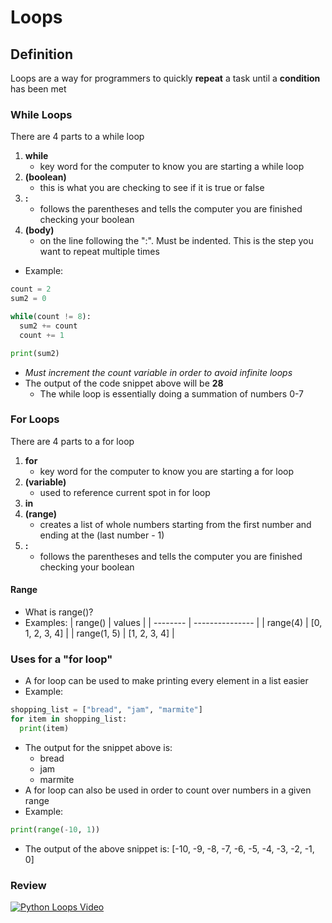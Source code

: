 # Loops
## Definition
Loops are a way for programmers to quickly __repeat__ a task until a __condition__ has been met
### While Loops
There are 4 parts to a while loop
1. __while__
    * key word for the computer to know you are starting a while loop
2. __(boolean)__
    * this is what you are checking to see if it is true or false
3. __:__
    * follows the parentheses and tells the computer you are finished checking your boolean
4. __(body)__
    * on the line following the ":". Must be indented. This is the step you want to repeat multiple times
* Example:
```python
count = 2
sum2 = 0

while(count != 8):
  sum2 += count
  count += 1

print(sum2)
```
* *Must increment the count variable in order to avoid infinite loops*
* The output of the code snippet above will be __28__
  * The while loop is essentially doing a summation of numbers 0-7
### For Loops
There are 4 parts to a for loop
1. __for__
   * key word for the computer to know you are starting a for loop
2. __(variable)__
   * used to reference current spot in for loop
3. __in__
4. __(range)__
   * creates a list of whole numbers starting from the first number and ending at the (last number - 1)
5. __:__
   * follows the parentheses and tells the computer you are finished checking your boolean
#### Range
* What is range()?
* Examples:
    | range()  | values          |
    | -------- | --------------- |
    | range(4) | [0, 1, 2, 3, 4] |
    | range(1, 5) | [1, 2, 3, 4] |
### Uses for a "for loop"
* A for loop can be used to make printing every element in a list easier
* Example:
```python
shopping_list = ["bread", "jam", "marmite"]
for item in shopping_list:
  print(item)
```
* The output for the snippet above is:
  * bread
  * jam
  * marmite
* A for loop can also be used in order to count over numbers in a given range
* Example:
```python
print(range(-10, 1))
```
* The output of the above snippet is: [-10, -9, -8, -7, -6, -5, -4, -3, -2, -1, 0]

### Review
[![Python Loops Video](http://img.youtube.com/vi/6iF8Xb7Z3wQ/0.jpg)](http://www.youtube.com/watch?v=6iF8Xb7Z3wQ "Python Tutorial for Beginners 7: Loops and Iterations - For/While Loops")
